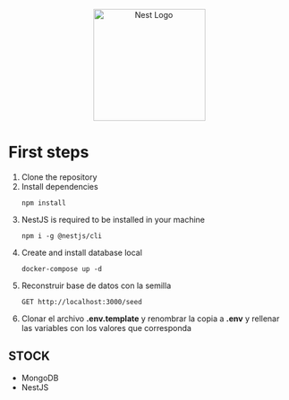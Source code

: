 <p align="center">
  <a href="https://nestjs.com/" target="blank"><img src="https://nestjs.com/img/logo-small.svg" width="200" alt="Nest Logo" /></a>
</p>

[circleci-image]: https://img.shields.io/circleci/build/github/nestjs/nest/master?token=abc123def456
[circleci-url]: https://circleci.com/gh/nestjs/nest


# First steps
1. Clone the repository
2. Install dependencies
    ```
    npm install
    ```
3. NestJS is required to be installed in your machine
    ```
    npm i -g @nestjs/cli
    ```
4. Create and install database local
   ```
   docker-compose up -d
   ```
5. Reconstruir base de datos con la semilla
   ```http request
   GET http://localhost:3000/seed
   ```
6. Clonar el archivo __.env.template__ y renombrar la copia a __.env__
y rellenar las variables con los valores que corresponda
## STOCK
- MongoDB
- NestJS
